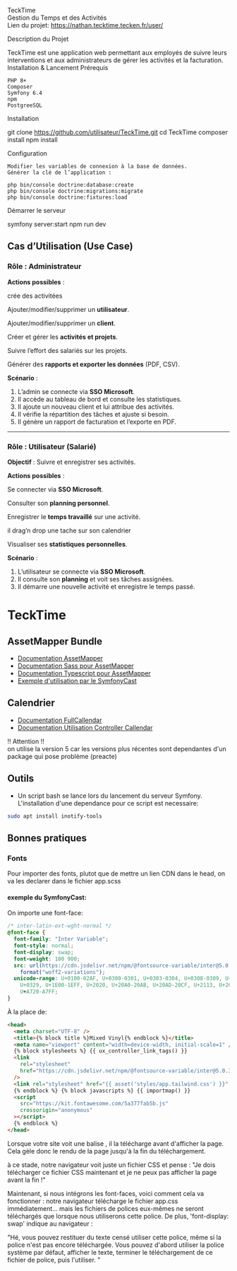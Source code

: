 TeckTime <br>  Gestion du Temps et des Activités<br>
 Lien du projet:
 https://nathan.tecktime.tecken.fr/user/<br>

 Description du Projet

TeckTime est une application web permettant aux employés de suivre leurs interventions et aux administrateurs de gérer les activités et la facturation.
 Installation & Lancement
  Prérequis

    PHP 8+
    Composer
    Symfony 6.4
    npm
    PostgreeSQL

 Installation

git clone https://github.com/utilisateur/TeckTime.git
cd TeckTime
composer install
npm install

 Configuration

    Modifier les variables de connexion à la base de données.
    Générer la clé de l’application :

    php bin/console doctrine:database:create
    php bin/console doctrine:migrations:migrate
    php bin/console doctrine:fixtures:load

 Démarrer le serveur

symfony server:start
npm run dev



## **Cas d’Utilisation (Use Case)**

### **Rôle : Administrateur**

 **Actions possibles** :

crée des activitées

Ajouter/modifier/supprimer un **utilisateur**.

 Ajouter/modifier/supprimer un **client**.

 Créer et gérer les **activités et projets**.

 Suivre l’effort des salariés sur les projets.

 Générer des **rapports et exporter les données** (PDF, CSV).

 **Scénario** :

1. L’admin se connecte via **SSO Microsoft**.
2. Il accède au tableau de bord et consulte les statistiques.
3. Il ajoute un nouveau client et lui attribue des activités.
4. Il vérifie la répartition des tâches et ajuste si besoin.
5. Il génère un rapport de facturation et l’exporte en PDF.

---

### **Rôle : Utilisateur (Salarié)**

**Objectif** : Suivre et enregistrer ses activités.

 **Actions possibles** :

Se connecter via **SSO Microsoft**.

Consulter son **planning personnel**.

Enregistrer le **temps travaillé** sur une activité.

 il  drag’n drop une tache sur son calendrier 

 Visualiser ses **statistiques personnelles**.

**Scénario** :

1. L’utilisateur se connecte via **SSO Microsoft**.
2. Il consulte son **planning** et voit ses tâches assignées.
3. Il démarre une nouvelle activité et enregistre le temps passé.






# TeckTime

## AssetMapper Bundle

- [Documentation AssetMapper](https://symfony.com/doc/6.4/frontend/asset_mapper.html)
- [Documentation Sass pour AssetMapper](https://symfony.com/bundles/SassBundle/current/index.html)
- [Documentation Typescript pour AssetMapper](https://github.com/sensiolabs/AssetMapperTypeScriptBundle/blob/main/doc/index.rst)
- [Exemple d'utilisation par le SymfonyCast](https://symfonycasts.com/screencast/asset-mapper)

## Calendrier

- [Documentation FullCallendar](https://fullcalendar.io/)
- [Documentation Utilisation Controller Callendar](/.doc/calendar.md)

:bangbang: Attention :bangbang:  
on utilise la version 5 car les versions plus récentes sont dependantes d'un package qui pose problème (preacte)

## Outils

- Un script bash se lance lors du lancement du serveur Symfony. L'installation d'une dependance pour ce script est necessaire:

```bash
sudo apt install inotify-tools
```

## Bonnes pratiques

### Fonts

Pour importer des fonts, plutot que de mettre un lien CDN dans le head, on va les declarer dans le fichier app.scss

#### exemple du SymfonyCast:

On importe une font-face:

```css
/* inter-latin-ext-wght-normal */
@font-face {
  font-family: "Inter Variable";
  font-style: normal;
  font-display: swap;
  font-weight: 100 900;
  src: url(https://cdn.jsdelivr.net/npm/@fontsource-variable/inter@5.0.3/files/inter-latin-ext-wght-normal.woff2)
    format("woff2-variations");
  unicode-range: U+0100-02AF, U+0300-0301, U+0303-0304, U+0308-0309, U+0323,
    U+0329, U+1E00-1EFF, U+2020, U+20A0-20AB, U+20AD-20CF, U+2113, U+2C60-2C7F,
    U+A720-A7FF;
}
```

À la place de:

```html
<head>
  <meta charset="UTF-8" />
  <title>{% block title %}Mixed Vinyl{% endblock %}</title>
  <meta name="viewport" content="width=device-width, initial-scale=1" />
  {% block stylesheets %} {{ ux_controller_link_tags() }}
  <link
    rel="stylesheet"
    href="https://cdn.jsdelivr.net/npm/@fontsource-variable/inter@5.0.3/index.min.css"
  />
  <link rel="stylesheet" href="{{ asset('styles/app.tailwind.css') }}" />
  {% endblock %} {% block javascripts %} {{ importmap() }}
  <script
    src="https://kit.fontawesome.com/5a377fab5b.js"
    crossorigin="anonymous"
  ></script>
  {% endblock %}
</head>
```

Lorsque votre site voit une balise <link rel="stylesheet">, il la télécharge avant d'afficher la page. Cela gèle donc le rendu de la page jusqu'à la fin du téléchargement.

à ce stade, notre navigateur voit juste un fichier CSS et pense :
"Je dois télécharger ce fichier CSS maintenant et je ne peux pas afficher la page avant la fin !"

Maintenant, si nous intégrons les font-faces, voici comment cela va fonctionner : notre navigateur télécharge le fichier app.css immédiatement...
mais les fichiers de polices eux-mêmes ne seront téléchargés que lorsque nous utiliserons cette police.
De plus, 'font-display: swap' indique au navigateur :

"Hé, vous pouvez restituer du texte censé utiliser cette police, même si la police n'est pas encore téléchargée.
Vous pouvez d'abord utiliser la police système par défaut, afficher le texte, terminer le téléchargement de ce fichier de police, puis l'utiliser. "
